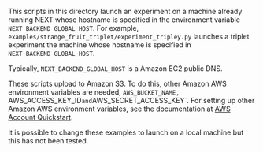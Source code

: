This scripts in this directory launch an experiment on a machine already running NEXT whose
hostname is specified in the environment variable `NEXT_BACKEND_GLOBAL_HOST`.
For example, `examples/strange_fruit_triplet/experiment_tripley.py` launches a
triplet experiment the machine whose hostname is specified in
`NEXT_BACKEND_GLOBAL_HOST`.

Typically, `NEXT_BACKEND_GLOBAL_HOST` is a Amazon EC2 public DNS.

These scripts upload to Amazon S3. To do this, other Amazon AWS environment
variables are needed, `AWS_BUCKET_NAME, `AWS_ACCESS_KEY_ID` and
`AWS_SECRET_ACCESS_KEY`.  For setting up other Amazon AWS environment
variables, see the documentation at [AWS Account Quickstart].

It is possible to change these examples to launch on a local machine but this
has not been tested.

[AWS Account Quickstart]:https://github.com/nextml/NEXT/wiki/NEXT-Reference:-AWS-Account-Quickstart
